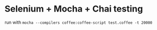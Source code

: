 # Selenium + Mocha + Chai testing

run with `mocha --compilers coffee:coffee-script test.coffee -t 20000`
